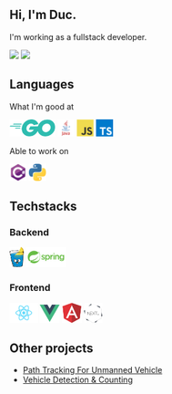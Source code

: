 ## Hi, I'm Duc.

I'm working as a fullstack developer.

<div class="half">
  <a href="https://github.com/tminhduc2811"><img src="https://github-readme-stats.vercel.app/api?username=tminhduc2811&show_icons=true&theme=radical"></img></a>
  <a href="https://github.com/tminhduc2811"><img src="https://github-readme-stats.vercel.app/api/top-langs/?username=tminhduc2811&hide=python,c,c%23,PowerShell,kotlin&theme=radical" height="195"></img></a>
</div>

## Languages

What I'm good at

<code><img height="30" src="https://raw.githubusercontent.com/tminhduc2811/tminhduc2811/main/images/go.svg"></code>
<code><img height="30" src="https://raw.githubusercontent.com/tminhduc2811/tminhduc2811/main/images/java.svg"></code>
<code><img height="30" src="https://raw.githubusercontent.com/tminhduc2811/tminhduc2811/main/images/javascript.svg"></code>
<code><img height="30" src="https://raw.githubusercontent.com/tminhduc2811/tminhduc2811/main/images/typescript.svg"></code>

Able to work on

<code><img height="30" src="https://raw.githubusercontent.com/tminhduc2811/tminhduc2811/main/images/csharp.svg"></code>
<code><img height="30" src="https://raw.githubusercontent.com/tminhduc2811/tminhduc2811/main/images/python.svg"></code>

## Techstacks

### Backend
<code><img height="35" src="https://raw.githubusercontent.com/tminhduc2811/tminhduc2811/main/images/gin.png"></code>
<code><img height="35" src="https://raw.githubusercontent.com/tminhduc2811/tminhduc2811/main/images/spring.svg"></code>


### Frontend
<code><img height="35" src="https://raw.githubusercontent.com/tminhduc2811/tminhduc2811/main/images/reactjs.png"></code>
<code><img height="35" src="https://raw.githubusercontent.com/tminhduc2811/tminhduc2811/main/images/vuejs.svg"></code>
<code><img height="35" src="https://raw.githubusercontent.com/tminhduc2811/tminhduc2811/main/images/angular.svg"></code>
<code><img height="35" src="https://raw.githubusercontent.com/tminhduc2811/tminhduc2811/main/images/nextjs.png"></code>

## Other projects
- [Path Tracking For Unmanned Vehicle](https://www.youtube.com/watch?v=ZicUJzQk5Go)
- [Vehicle Detection & Counting](https://www.youtube.com/watch?v=ahraIy9xIAA)
